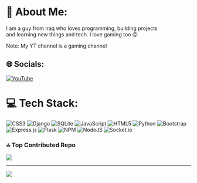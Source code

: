# 💫 About Me:
I am a guy from iraq who loves programming, building projects<br>and learning new things and tech.
I love gaming too 🙃

Note: My YT channel is a gaming channel

## 🌐 Socials:
[![YouTube](https://img.shields.io/badge/YouTube-%23FF0000.svg?logo=YouTube&logoColor=white)](https://youtube.com/@SASA_maxillo) 

# 💻 Tech Stack:
![CSS3](https://img.shields.io/badge/css3-%231572B6.svg?style=for-the-badge&logo=css3&logoColor=white) ![Django](https://img.shields.io/badge/django-%23092E20.svg?style=for-the-badge&logo=django&logoColor=white) ![SQLite](https://img.shields.io/badge/sqlite-%2307405e.svg?style=for-the-badge&logo=sqlite&logoColor=white) ![JavaScript](https://img.shields.io/badge/javascript-%23323330.svg?style=for-the-badge&logo=javascript&logoColor=%23F7DF1E) ![HTML5](https://img.shields.io/badge/html5-%23E34F26.svg?style=for-the-badge&logo=html5&logoColor=white) ![Python](https://img.shields.io/badge/python-3670A0?style=for-the-badge&logo=python&logoColor=ffdd54) ![Bootstrap](https://img.shields.io/badge/bootstrap-%238511FA.svg?style=for-the-badge&logo=bootstrap&logoColor=white) ![Express.js](https://img.shields.io/badge/express.js-%23404d59.svg?style=for-the-badge&logo=express&logoColor=%2361DAFB) ![Flask](https://img.shields.io/badge/flask-%23000.svg?style=for-the-badge&logo=flask&logoColor=white) ![NPM](https://img.shields.io/badge/NPM-%23CB3837.svg?style=for-the-badge&logo=npm&logoColor=white) ![NodeJS](https://img.shields.io/badge/node.js-6DA55F?style=for-the-badge&logo=node.js&logoColor=white) ![Socket.io](https://img.shields.io/badge/Socket.io-black?style=for-the-badge&logo=socket.io&badgeColor=010101)

### 🔝 Top Contributed Repo
![](https://github-contributor-stats.vercel.app/api?username=yousif-saif&limit=5&theme=tokyonight&combine_all_yearly_contributions=true)

---
[![](https://visitcount.itsvg.in/api?id=yousif-saif&icon=0&color=8)](https://visitcount.itsvg.in)

<!-- Proudly created with GPRM ( https://gprm.itsvg.in ) -->
